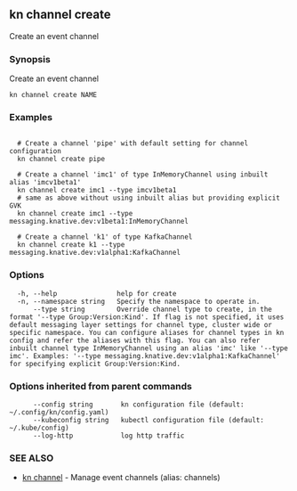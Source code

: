 ## kn channel create

Create an event channel

### Synopsis

Create an event channel

```
kn channel create NAME
```

### Examples

```

  # Create a channel 'pipe' with default setting for channel configuration
  kn channel create pipe

  # Create a channel 'imc1' of type InMemoryChannel using inbuilt alias 'imcv1beta1'
  kn channel create imc1 --type imcv1beta1
  # same as above without using inbuilt alias but providing explicit GVK
  kn channel create imc1 --type messaging.knative.dev:v1beta1:InMemoryChannel

  # Create a channel 'k1' of type KafkaChannel
  kn channel create k1 --type messaging.knative.dev:v1alpha1:KafkaChannel
```

### Options

```
  -h, --help               help for create
  -n, --namespace string   Specify the namespace to operate in.
      --type string        Override channel type to create, in the format '--type Group:Version:Kind'. If flag is not specified, it uses default messaging layer settings for channel type, cluster wide or specific namespace. You can configure aliases for channel types in kn config and refer the aliases with this flag. You can also refer inbuilt channel type InMemoryChannel using an alias 'imc' like '--type imc'. Examples: '--type messaging.knative.dev:v1alpha1:KafkaChannel' for specifying explicit Group:Version:Kind.
```

### Options inherited from parent commands

```
      --config string       kn configuration file (default: ~/.config/kn/config.yaml)
      --kubeconfig string   kubectl configuration file (default: ~/.kube/config)
      --log-http            log http traffic
```

### SEE ALSO

* [kn channel](kn_channel.md)	 - Manage event channels (alias: channels)

